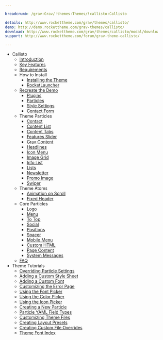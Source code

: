 ```yaml
---

breadcrumb: /grav:Grav/!themes:Themes/!callisto:Callisto

details: http://www.rockettheme.com/grav/themes/callisto/
demo: http://demo.rockettheme.com/grav-themes/callisto/
download: http://www.rockettheme.com/grav/themes/callisto/modal/downloads
support: http://www.rockettheme.com/forum/grav-theme-callisto/

---
```


* Callisto
    * [Introduction]()
    * [Key Features](INDEX.md#key-features)
    * [Requirements](INDEX.md#requirements)
    * How to Install
        * [Installing the Theme](http://docs.gantry.org/gantry5/basics/installation#installing-a-gantry-theme)
        * [RocketLauncher](../../start/rocketlauncher.md)
    * [Recreate the Demo](demo.md)
        * [Plugins](demo.md#recommended-plugins)
        * [Particles](demo.md#particles)
        * [Style Settings](demo_settings.md)
        * [Contact Form](../../start/contact.md)
    * Theme Particles
        - [Contact](particle_contact.md)
        - [Content List](particle_contentlist.md)
        - [Content Tabs](particle_contenttabs.md)
        - [Features Slider](particle_featuresslider.md)
        - [Grav Content](particle_grav.md)
        - [Headlines](particle_headlines.md)
        - [Icon Menu](particle_iconmenu.md)
        - [Image Grid](particle_image.md)
        - [Info List](particle_info.md)
        - [Lists](particle_lists.md)
        - [Newsletter](particle_newsletter.md)
        - [Promo Image](particle_promoimage.md)
        + [Swiper](particle_swiper.md)
    * Theme Atoms
        * [Animation on Scroll](atom_aos.md)
        * [Fixed Header](atom_fixedheader.md)
    * Core Particles 
        - [Logo](http://docs.gantry.org/gantry5/particles/logo)
        - [Menu](http://docs.gantry.org/gantry5/particles/menu-control)
        - [To Top](http://docs.gantry.org/gantry5/particles/to-top)
        - [Social](http://docs.gantry.org/gantry5/particles/social)
        - [Positions](http://docs.gantry.org/gantry5/particles/position)
        - [Spacer](http://docs.gantry.org/gantry5/particles/spacer)
        - [Mobile Menu](http://docs.gantry.org/gantry5/particles/mobile-menu)
        - [Custom HTML](http://docs.gantry.org/gantry5/particles/custom-html)
        - [Page Content](http://docs.gantry.org/gantry5/particles/page-content)
        - [System Messages](http://docs.gantry.org/gantry5/particles/system-messages)
    * [FAQ](faq.md)
* Theme Tutorials
    - [Overriding Particle Settings](http://docs.gantry.org/gantry5/tutorials/overriding-particle-settings)
    - [Adding a Custom Style Sheet](http://docs.gantry.org/gantry5/tutorials/adding-a-custom-style-sheet)
    - [Adding a Custom Font](http://docs.gantry.org/gantry5/tutorials/fonts)
    - [Customizing the Error Page](http://docs.gantry.org/gantry5/tutorials/customize-the-error-page)
    - [Using the Font Picker](http://docs.gantry.org/gantry5/tutorials/using-the-font-picker)
    - [Using the Color Picker](http://docs.gantry.org/gantry5/tutorials/using-the-color-picker)
    - [Using the Icon Picker](http://docs.gantry.org/gantry5/tutorials/using-the-icon-picker)
    - [Creating a New Particle](http://docs.gantry.org/gantry5/advanced/creating-a-new-particle)
    - [Particle YAML Field Types](http://docs.gantry.org/gantry5/advanced/particle-yaml-field-types)
    - [Customizing Theme Files](http://docs.gantry.org/gantry5/advanced/customizing-theme-files)
    - [Creating Layout Presets](http://docs.gantry.org/gantry5/advanced/creating-layout-presets)
    - [Creating Custom File Overrides](http://docs.gantry.org/gantry5/advanced/file-overrides)
    - [Theme Font Index](../../../technical_tips/general/font_index.md)
